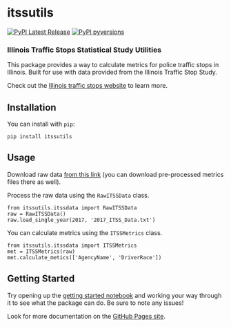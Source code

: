 # itssutils

[![PyPI Latest Release](https://img.shields.io/pypi/v/itssutils.svg)](https://pypi.org/project/itssutils/)
[![PyPI pyversions](https://img.shields.io/pypi/pyversions/ansicolortags.svg)](https://pypi.org/project/itssutils/)

### Illinois Traffic Stops Statistical Study Utilities

This package provides a way to calculate metrics for police traffic stops in Illinois.
Built for use with data provided from the Illinois Traffic Stop Study.

Check out the [Illinois traffic stops website](https://illinoistrafficstops.com/) to learn more.

## Installation
You can install with `pip`:

`pip install itssutils`

## Usage

Download raw data [from this link](https://www.dropbox.com/sh/u2qq21gib0py19k/AAB4_7fKHjDBWZ2V_2mGH3_ca?dl=0)
(you can download pre-processed metrics files there as well).

Process the raw data using the `RawITSSData` class.

```
from itssutils.itssdata import RawITSSData
raw = RawITSSData()
raw.load_single_year(2017, '2017_ITSS_Data.txt')
```

You can calculate metrics using the `ITSSMetrics` class.

```
from itssutils.itssdata import ITSSMetrics
met = ITSSMetrics(raw)
met.calculate_metics(['AgencyName', 'DriverRace'])
```

## Getting Started

Try opening up the [getting started notebook](https://github.com/JustDSOrg/itssutils/blob/master/notebooks/getting-started-2017.ipynb)
and working your way through it to see what the package can do. Be sure to note any issues!

Look for more documentation on the [GitHub Pages site](https://justdsorg.github.io/itssutils/).
